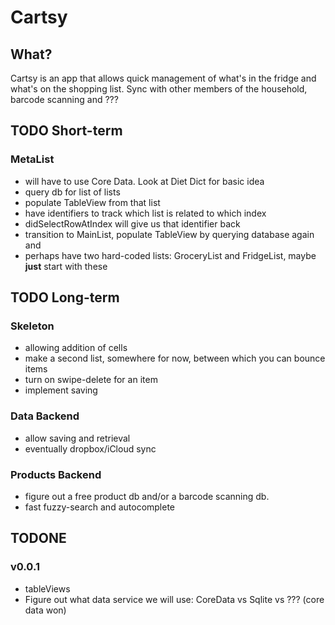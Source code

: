 Cartsy
======
## What?
Cartsy is an app that allows quick management of what's in the fridge and what's on the shopping list. 
Sync with other members of the household, barcode scanning and ???

## TODO Short-term

### MetaList
* will have to use Core Data. Look at Diet Dict for basic idea
* query db for list of lists
* populate TableView from that list
* have identifiers to track which list is related to which index
* didSelectRowAtIndex will give us that identifier back
* transition to MainList, populate TableView by querying database again and 
* perhaps have two hard-coded lists: GroceryList and FridgeList, maybe **just** start with these

## TODO Long-term

### Skeleton
* allowing addition of cells
* make a second list, somewhere for now, between which you can bounce items
* turn on swipe-delete for an item
* implement saving

### Data Backend
* allow saving and retrieval
* eventually dropbox/iCloud sync

### Products Backend
* figure out a free product db and/or a barcode scanning db. 
* fast fuzzy-search and autocomplete 

## TODONE

### v0.0.1
* tableViews
* Figure out what data service we will use: CoreData vs Sqlite vs ??? (core data won)

 

